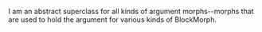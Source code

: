 I am an abstract superclass for all kinds of argument morphs--morphs that are used to hold the argument for various kinds of BlockMorph.
